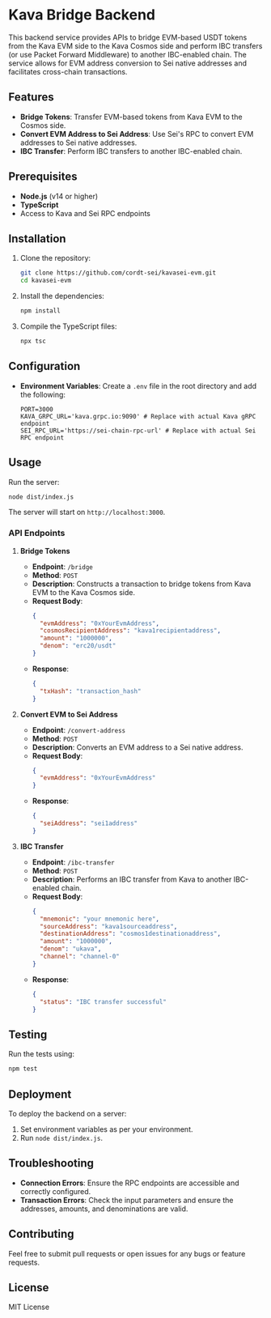 # Kava Bridge Backend

This backend service provides APIs to bridge EVM-based USDT tokens from the Kava EVM side to the Kava Cosmos side and perform IBC transfers (or use Packet Forward Middleware) to another IBC-enabled chain. The service allows for EVM address conversion to Sei native addresses and facilitates cross-chain transactions.

## Features

- **Bridge Tokens**: Transfer EVM-based tokens from Kava EVM to the Cosmos side.
- **Convert EVM Address to Sei Address**: Use Sei's RPC to convert EVM addresses to Sei native addresses.
- **IBC Transfer**: Perform IBC transfers to another IBC-enabled chain.

## Prerequisites

- **Node.js** (v14 or higher)
- **TypeScript**
- Access to Kava and Sei RPC endpoints

## Installation

1. Clone the repository:

   ```bash
   git clone https://github.com/cordt-sei/kavasei-evm.git
   cd kavasei-evm
   ```

2. Install the dependencies:

   ```bash
   npm install
   ```

3. Compile the TypeScript files:

   ```bash
   npx tsc
   ```

## Configuration

- **Environment Variables**: Create a `.env` file in the root directory and add the following:
  
  ```env
  PORT=3000
  KAVA_GRPC_URL='kava.grpc.io:9090' # Replace with actual Kava gRPC endpoint
  SEI_RPC_URL='https://sei-chain-rpc-url' # Replace with actual Sei RPC endpoint
  ```

## Usage

Run the server:

```bash
node dist/index.js
```

The server will start on `http://localhost:3000`.

### API Endpoints

1. **Bridge Tokens**

   - **Endpoint**: `/bridge`
   - **Method**: `POST`
   - **Description**: Constructs a transaction to bridge tokens from Kava EVM to the Kava Cosmos side.
   - **Request Body**:
     ```json
     {
       "evmAddress": "0xYourEvmAddress",
       "cosmosRecipientAddress": "kava1recipientaddress",
       "amount": "1000000",
       "denom": "erc20/usdt"
     }
     ```
   - **Response**:
     ```json
     {
       "txHash": "transaction_hash"
     }
     ```

2. **Convert EVM to Sei Address**

   - **Endpoint**: `/convert-address`
   - **Method**: `POST`
   - **Description**: Converts an EVM address to a Sei native address.
   - **Request Body**:
     ```json
     {
       "evmAddress": "0xYourEvmAddress"
     }
     ```
   - **Response**:
     ```json
     {
       "seiAddress": "sei1address"
     }
     ```

3. **IBC Transfer**

   - **Endpoint**: `/ibc-transfer`
   - **Method**: `POST`
   - **Description**: Performs an IBC transfer from Kava to another IBC-enabled chain.
   - **Request Body**:
     ```json
     {
       "mnemonic": "your mnemonic here",
       "sourceAddress": "kava1sourceaddress",
       "destinationAddress": "cosmos1destinationaddress",
       "amount": "1000000",
       "denom": "ukava",
       "channel": "channel-0"
     }
     ```
   - **Response**:
     ```json
     {
       "status": "IBC transfer successful"
     }
     ```

## Testing

Run the tests using:

```bash
npm test
```

## Deployment

To deploy the backend on a server:

1. Set environment variables as per your environment.
2. Run `node dist/index.js`.

## Troubleshooting

- **Connection Errors**: Ensure the RPC endpoints are accessible and correctly configured.
- **Transaction Errors**: Check the input parameters and ensure the addresses, amounts, and denominations are valid.

## Contributing

Feel free to submit pull requests or open issues for any bugs or feature requests.

## License

MIT License
